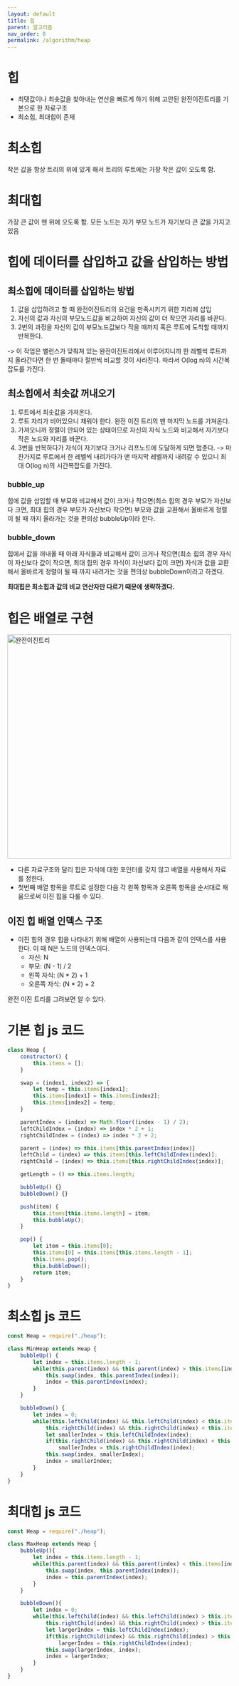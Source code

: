 ```yaml
---
layout: default
title: 힙
parent: 알고리즘
nav_order: 8
permalink: /algorithm/heap
---
```


# 힙
- 최댓값이나 최솟값을 찾아내는 연산을 빠르게 하기 위해 고안된 완전이진트리를 기본으로 한 자료구조
- 최소힙, 최대힙이 존재

# 최소힙
작은 값을 항상 트리의 위에 있게 해서 트리의 루트에는 가장 작은 값이 오도록 함.

# 최대힙
가장 큰 값이 맨 위에 오도록 함. 모든 노드는 자기 부모 노드가 자기보다 큰 값을 가지고 있음

# 힙에 데이터를 삽입하고 값을 삽입하는 방법

## 최소힙에 데이터를 삽입하는 방법
1. 값을 삽입하려고 할 때 완전이진트리의 요건을 만족시키기 위한 자리에 삽입
2. 자신의 값과 자신의 부모노드값을 비교하여 자신의 값이 더 작으면 자리를 바꾼다.
3. 2번의 과정을 자신의 값이 부모노드값보다 작을 때까지 혹은 루트에 도착할 때까지 반복한다.

-> 이 작업은 밸런스가 맞춰져 있는 완전이진트리에서 이루어지니까 한 레벨씩 루트까지 올라간다면 한 번 돌때마다 절반씩 비교할 것이 사라진다. 따라서 O(log n)의 시간복잡도를 가진다.

## 최소힙에서 최솟값 꺼내오기
1. 루트에서 최솟값을 가져온다.
2. 루트 자리가 비어있으니 채워야 한다. 완전 이진 트리의 맨 마지막 노드를 가져온다.
3. 가져오니까 정렬이 안되어 있는 상태이므로 자신의 자식 노드와 비교해서 자기보다 작은 노드와 자리를 바꾼다.
4. 3번을 반복하다가 자식이 자기보다 크거나 리프노드에 도달하게 되면 멈춘다.
-> 마찬가지로 루트에서 한 레벨씩 내려가다가 맨 마지막 레벨까지 내려갈 수 있으니 최대 O(log n)의 시간복잡도를 가진다.

### bubble_up
힙에 값을 삽입할 때 부모와 비교해서 값이 크거나 작으면(최소 힙의 경우 부모가 자신보다 크면, 최대 힙의 경우 부모가 자신보다 작으면) 부모와 값을 교환해서 올바르게 정렬이 될 때 까지 올라가는 것을 편의상 bubbleUp이라 한다.

### bubble_down
힙에서 값을 꺼내올 때 아래 자식들과 비교해서 값이 크거나 작으면(최소 힙의 경우 자식이 자신보다 값이 작으면, 최대 힙의 경우 자식이 자신보다 값이 크면) 자식과 값을 교환해서 올바르게 정렬이 될 때 까지 내려가는 것을 편의상 bubbleDown이라고 하겠다.

**최대힙은 최소힙과 값의 비교 연산자만 다르기 때문에 생략하겠다.**

# 힙은 배열로 구현
<img width="503" alt="완전이진트리" src="https://user-images.githubusercontent.com/62797441/158027261-11ca7b50-0c18-4bd9-a7a6-8e057edcd7e4.png">

- 다른 자료구조와 달리 힙은 자식에 대한 포인터를 갖지 않고 배열을 사용해서 자료를 정한다.
- 첫번째 배열 항목을 루트로 설정한 다음 각 왼쪽 항목과 오른쪽 항목을 순서대로 채움으로써 이진 힙을 다룰 수 있다.

## 이진 힙 배열 인덱스 구조
- 이진 힙의 경우 힙을 나타내기 위해 배열이 사용되는데 다음과 같이 인덱스를 사용한다. 이 때 N은 노드의 인덱스이다.
  - 자신: N
  - 부모: (N - 1) / 2
  - 왼쪽 자식: (N * 2) + 1
  - 오른쪽 자식: (N * 2) + 2

완전 이진 트리를 그려보면 알 수 있다.

# 기본 힙 js 코드
``` js
class Heap {
    constructor() {
        this.items = [];
    }

    swap = (index1, index2) => {
        let temp = this.items[index1];
        this.items[index1] = this.items[index2];
        this.items[index2] = temp;
    }

    parentIndex = (index) => Math.floor((index - 1) / 2);
    leftChildIndex = (index) => index * 2 + 1;
    rightChildIndex = (index) => index * 2 + 2;

    parent = (index) => this.items[this.parentIndex(index)]
    leftChild = (index) => this.items[this.leftChildIndex(index)];
    rightChild = (index) => this.items[this.rightChildIndex(index)];

    getLength = () => this.items.length;

    bubbleUp() {}
    bubbleDown() {}

    push(item) {
        this.items[this.items.length] = item;
        this.bubbleUp();
    }

    pop() {
        let item = this.items[0];
        this.items[0] = this.items[this.items.length - 1];
        this.items.pop();
        this.bubbleDown();
        return item;
    }
}
```

# 최소힙 js 코드
``` js
const Heap = require("./heap");

class MinHeap extends Heap {
    bubbleUp() {
        let index = this.items.length - 1;
        while(this.parent(index) && this.parent(index) > this.items[index]) {
            this.swap(index, this.parentIndex(index));
            index = this.parentIndex(index);
        }
    }

    bubbleDown() {
        let index = 0;
        while(this.leftChild(index) && this.leftChild(index) < this.items[index] || 
            this.rightChild(index) && this.rightChild(index) < this.items[index]) {
            let smallerIndex = this.leftChildIndex(index);
            if(this.rightChild(index) && this.rightChild(index) < this.items[smallerIndex])
                smallerIndex = this.rightChildIndex(index);
            this.swap(index, smallerIndex);
            index = smallerIndex;
        }
    }
}
```

# 최대힙 js 코드
``` js
const Heap = require("./heap");

class MaxHeap extends Heap {
    bubbleUp(){
        let index = this.items.length - 1;
        while(this.parent(index) && this.parent(index) < this.items[index]){
            this.swap(index, this.parentIndex(index));
            index = this.parentIndex(index);
        }
    }

    bubbleDown(){
        let index = 0;
        while(this.leftChild(index) && this.leftChild(index) > this.items[index] || 
            this.rightChild(index) && this.rightChild(index) > this.items[index]) {
            let largerIndex = this.leftChildIndex(index);
            if(this.rightChild(index) && this.rightChild(index) > this.items[largerIndex])
                largerIndex = this.rightChildIndex(index);
            this.swap(largerIndex, index);
            index = largerIndex;
        }
    }
}
```
